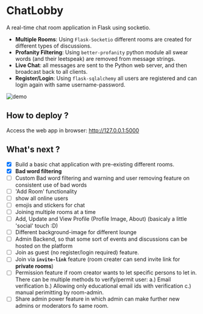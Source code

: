 # ChatLobby
A real-time chat room application in Flask using socketio.

* __Multiple Rooms__: Using `Flask-Socketio` different rooms are created for different types of discussions.
* __Profanity Filtering__: Using `better-profanity` python module all swear words (and their leetspeak) are removed from message strings.
* __Live Chat__:  all messages are sent to the Python web server, and then broadcast back to all clients.
* __Register/Login__: Using `flask-sqlalchemy` all users are registered and can login again with same username-password.

![demo](https://github.com/jG-codeR13/ChatLobby/tree/main/Screenshots_gifs)

## How to deploy ?


 
 Access the web app in browser: http://127.0.0.1:5000

## What's next ?
- [x] Build a basic chat application with pre-existing different rooms.
- [x] **Bad word filtering**
- [ ] Custom Bad word filtering and warning and user removing feature on consistent use of bad words
- [ ] 'Add Room' functionality 
- [ ] show all online users
- [ ] emojis and stickers for chat
- [ ] Joining multiple rooms at a time
- [ ] Add, Update and View Profile (Profile Image, About) (basicaly a little 'social' touch :D)
- [ ] Different background-image for different lounge
- [ ] Admin Backend, so that some sort of events and discussions can be hosted on the platform
- [ ] Join as guest (no register/login required) feature.
- [ ] Join via __`invite-link`__ feature (room creater can send invite link for __private rooms__)
- [ ] Permission feature if room creator wants to let specific persons to let in. There can be multiple methods to verify/permit user: a.) Email verification b.) Allowing only educational email ids with verification c.) manual perimitting by room-admin.
- [ ] Share admin power feature in which admin can make further new admins or moderators fo same room.
